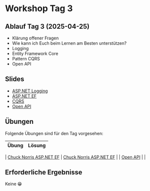 # Workshop Tag 3

## Ablauf Tag 3 (2025-04-25)

- Klärung offener Fragen
- Wie kann ich Euch beim Lernen am Besten unterstützen?
- Logging
- Entity Framework Core
- Pattern CQRS
- Open API

## Slides

- [ASP.NET Logging](../../slides/AspNetCoreLogging.pdf)
- [ASP.NET EF](../../slides/AdoNet%20and%20EF%20Core.pdf)
- [CQRS](../../modules/cqrs/readme.md)
- [Open API](../../modules/05%20aspnet_openapi/)

## Übungen

Folgende Übungen sind für den Tag vorgesehen:

| Übung | Lösung |
| ----- | ------ |

| [Chuck Norris ASP.NET EF](../../modules/04%20aspnet_ef/exercises/src/) | [Chuck Norris ASP.NET EF](../../modules/04%20aspnet_ef/solutions/) |
| [Open API](../../modules/05%20aspnet_openapi/exercise/) | |

## Erforderliche Ergebnisse

Keine 😁
